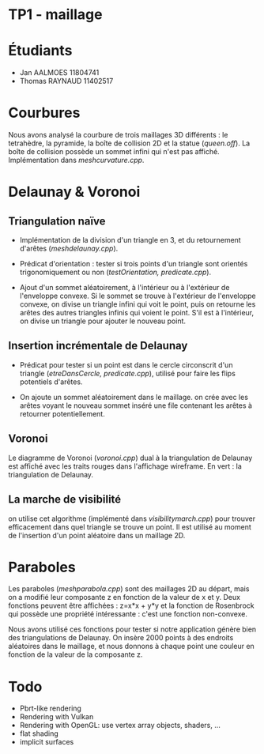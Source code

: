 # TP1 - maillage

# Étudiants
* Jan AALMOES 11804741
* Thomas RAYNAUD 11402517

# Courbures

Nous avons analysé la courbure de trois maillages 3D différents : le tetrahèdre, la pyramide, la boîte de collision 2D et la statue (*queen.off*). La boîte de collision possède un sommet infini qui n'est pas affiché. Implémentation dans *meshcurvature.cpp*.

# Delaunay & Voronoi

## Triangulation naïve

- Implémentation de la division d'un triangle en 3, et du retournement d'arêtes (*meshdelaunay.cpp*).

- Prédicat d'orientation : tester si trois points d'un triangle sont orientés trigonomiquement ou non (*testOrientation, predicate.cpp*).

- Ajout d'un sommet aléatoirement, à l'intérieur ou à l'extérieur de l'enveloppe convexe. Si le sommet se trouve à l'extérieur de l'enveloppe convexe, on divise un triangle infini qui voit le point, puis on retourne les arêtes des autres triangles infinis qui voient le point. S'il est à l'intérieur, on divise un triangle pour ajouter le nouveau point.

## Insertion incrémentale de Delaunay

- Prédicat pour tester si un point est dans le cercle circonscrit d'un triangle (*etreDansCercle, predicate.cpp*), utilisé pour faire les flips potentiels d'arêtes.

- On ajoute un sommet aléatoirement dans le maillage. on crée avec les arêtes voyant le nouveau sommet inséré une file contenant les arêtes à retourner potentiellement.

## Voronoi

Le diagramme de Voronoi (*voronoi.cpp*) dual à la triangulation de Delaunay est affiché avec les traits rouges dans l'affichage wireframe. En vert : la triangulation de Delaunay.

## La marche de visibilité

on utilise cet algorithme (implémenté dans *visibilitymarch.cpp*) pour trouver efficacement dans quel triangle se trouve un point. Il est utilisé au moment de l'insertion d'un point aléatoire dans un maillage 2D.

# Paraboles

Les paraboles (*meshparabola.cpp*) sont des maillages 2D au départ, mais on a modifié leur composante z en fonction de la valeur de x et y. Deux fonctions peuvent être affichées : z=x\*x + y\*y et la fonction de Rosenbrock qui possède une propriété intéressante : c'est une fonction non-convexe.

Nous avons utilisé ces fonctions pour tester si notre application génère bien des triangulations de Delaunay. On insère 2000 points à des endroits aléatoires dans le maillage, et nous donnons à chaque point une couleur en fonction de la valeur de la composante z.

# Todo

- Pbrt-like rendering
- Rendering with Vulkan
- Rendering with OpenGL: use vertex array objects, shaders, ...
- flat shading
- implicit surfaces